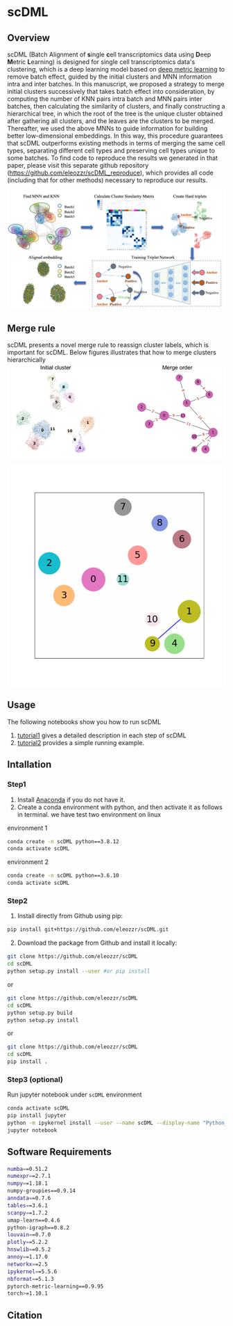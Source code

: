 # scDML

## Overview

scDML (Batch Alignment of **s**ingle **c**ell transcriptomics data using **D**eep **M**etric **L**earning) is designed for single cell transcriptomics data's clustering, which is a deep learning model based on [deep metric learning](https://kevinmusgrave.github.io/pytorch-metric-learning) to remove batch effect, guided by the initial clusters and MNN information intra and inter batches. In this manuscript, we proposed a strategy to merge initial clusters successively that takes batch effect into consideration, by computing the number of KNN pairs intra batch and MNN pairs inter batches, then calculating the similarity of clusters, and finally constructing a hierarchical tree, in which the root of the tree is the unique cluster obtained after gathering all clusters, and the leaves are the clusters to be merged. Thereafter, we used the above MNNs to guide information for building better low-dimensional embeddings. In this way, this procedure guarantees that scDML outperforms existing methods in terms of merging the same cell types, separating different cell types and preserving cell types unique to some batches. To find code to reproduce the results we generated in that paper, please visit this separate github repository (https://github.com/eleozzr/scDML_reproduce), which provides all code (including that for other methods) necessary to reproduce our results. 


![](./images/workflow1.png)

## Merge rule

scDML presents a novel merge rule to reassign cluster labels, which is important for scDML. Below figures illustrates that how to merge clusters hierarchically
![](./images/init_cluster.png)


![](./images/scDML_merge_rule.gif)

## Usage

The following notebooks show you how to run scDML  

1. [tutorial1](./tutorial/tutorial1.ipynb) gives a detailed description in each step of scDML  
2. [tutorial2](./tutorial/tutorial2.ipynb) provides a simple running example. 

## Intallation

### Step1 

1. Install [Anaconda](https://www.anaconda.com/products/individual) if you do not have it.
2. Create a conda environment with python, and then activate it as follows in terminal. we have test two environment on linux

environment 1
```bash
conda create -n scDML python==3.8.12
conda activate scDML
```
environment 2
```bash
conda create -n scDML python==3.6.10
conda activate scDML
```


### Step2

1. Install directly from Github using pip:
```bash 
pip install git+https://github.com/eleozzr/scDML.git
```

2. Download the package from Github and install it locally:

```bash
git clone https://github.com/eleozzr/scDML
cd scDML
python setup.py install --user #or pip install 
```
or 
```bash
git clone https://github.com/eleozzr/scDML
cd scDML
python setup.py build
python setup.py install
```

or 
```bash
git clone https://github.com/eleozzr/scDML
cd scDML
pip install .
```

### Step3 (optional)

Run jupyter notebook under `scDML` environment

```bash
conda activate scDML
pip install jupyter
python -m ipykernel install --user --name scDML --display-name "Python_scDML" 
jupyter notebook
```

## Software Requirements

```bash
numba==0.51.2
numexpr==2.7.1
numpy==1.18.1 
numpy-groupies==0.9.14
anndata==0.7.6
tables==3.6.1
scanpy==1.7.2
umap-learn==0.4.6
python-igraph==0.8.2
louvain==0.7.0
plotly==5.2.2
hnswlib==0.5.2
annoy==1.17.0
networkx==2.5
ipykernel==5.5.6
nbformat==5.1.3
pytorch-metric-learning==0.9.95
torch>=1.10.1
```

## Citation
